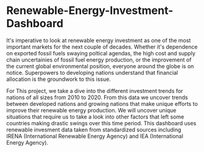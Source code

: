 # Renewable-Energy-Investment-Dashboard

  It's imperative to look at renewable energy investment as one of the most important markets for the next couple of decades. Whether it's dependence on exported fossil fuels swaying poltical agendas, the high cost and supply chain uncertainies of fossil fuel energy production, or the improvement of the current global environmental position, everyone around the globe is on notice. Superpowers to developing nations understand that financial allocation is the groundwork to this issue. 

  For This project, we take a dive into the different investment trends for nations of all sizes from 2010 to 2020. From this data we uncover trends between developed nations and growing nations that make unique efforts to improve their renewable energy production. We will uncover unique situations that require us to take a look into other factors that left some countries making drastic swings over this time period. This dashboard uses renewable invesment data taken from standardized sources including IRENA (International Renewable Energy Agency) and IEA (International Energy Agency). 
